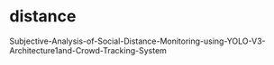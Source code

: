 # distance
Subjective-Analysis-of-Social-Distance-Monitoring-using-YOLO-V3-Architecture1and-Crowd-Tracking-System

